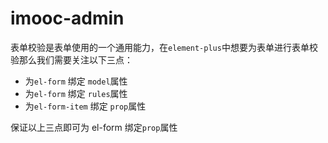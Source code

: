 # imooc-admin

表单校验是表单使用的一个通用能力，在`element-plus`中想要为表单进行表单校验那么我们需要关注以下三点：

- 为`el-form` 绑定 `model`属性
- 为`el-form` 绑定 `rules`属性
- 为`el-form-item` 绑定 `prop`属性

保证以上三点即可为 el-form 绑定`prop`属性
